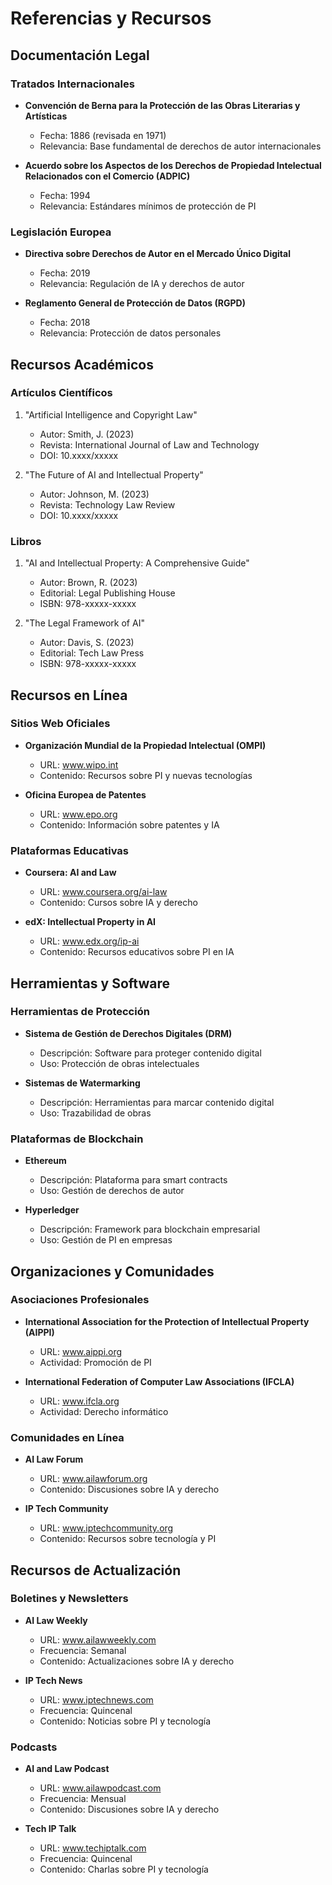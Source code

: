 # Referencias y Recursos

## Documentación Legal

### Tratados Internacionales

- **Convención de Berna para la Protección de las Obras Literarias y Artísticas**

  - Fecha: 1886 (revisada en 1971)
  - Relevancia: Base fundamental de derechos de autor internacionales

- **Acuerdo sobre los Aspectos de los Derechos de Propiedad Intelectual Relacionados con el Comercio (ADPIC)**
  - Fecha: 1994
  - Relevancia: Estándares mínimos de protección de PI

### Legislación Europea

- **Directiva sobre Derechos de Autor en el Mercado Único Digital**

  - Fecha: 2019
  - Relevancia: Regulación de IA y derechos de autor

- **Reglamento General de Protección de Datos (RGPD)**
  - Fecha: 2018
  - Relevancia: Protección de datos personales

## Recursos Académicos

### Artículos Científicos

1. "Artificial Intelligence and Copyright Law"

   - Autor: Smith, J. (2023)
   - Revista: International Journal of Law and Technology
   - DOI: 10.xxxx/xxxxx

2. "The Future of AI and Intellectual Property"
   - Autor: Johnson, M. (2023)
   - Revista: Technology Law Review
   - DOI: 10.xxxx/xxxxx

### Libros

1. "AI and Intellectual Property: A Comprehensive Guide"

   - Autor: Brown, R. (2023)
   - Editorial: Legal Publishing House
   - ISBN: 978-xxxxx-xxxxx

2. "The Legal Framework of AI"
   - Autor: Davis, S. (2023)
   - Editorial: Tech Law Press
   - ISBN: 978-xxxxx-xxxxx

## Recursos en Línea

### Sitios Web Oficiales

- **Organización Mundial de la Propiedad Intelectual (OMPI)**

  - URL: www.wipo.int
  - Contenido: Recursos sobre PI y nuevas tecnologías

- **Oficina Europea de Patentes**
  - URL: www.epo.org
  - Contenido: Información sobre patentes y IA

### Plataformas Educativas

- **Coursera: AI and Law**

  - URL: www.coursera.org/ai-law
  - Contenido: Cursos sobre IA y derecho

- **edX: Intellectual Property in AI**
  - URL: www.edx.org/ip-ai
  - Contenido: Recursos educativos sobre PI en IA

## Herramientas y Software

### Herramientas de Protección

- **Sistema de Gestión de Derechos Digitales (DRM)**

  - Descripción: Software para proteger contenido digital
  - Uso: Protección de obras intelectuales

- **Sistemas de Watermarking**
  - Descripción: Herramientas para marcar contenido digital
  - Uso: Trazabilidad de obras

### Plataformas de Blockchain

- **Ethereum**

  - Descripción: Plataforma para smart contracts
  - Uso: Gestión de derechos de autor

- **Hyperledger**
  - Descripción: Framework para blockchain empresarial
  - Uso: Gestión de PI en empresas

## Organizaciones y Comunidades

### Asociaciones Profesionales

- **International Association for the Protection of Intellectual Property (AIPPI)**

  - URL: www.aippi.org
  - Actividad: Promoción de PI

- **International Federation of Computer Law Associations (IFCLA)**
  - URL: www.ifcla.org
  - Actividad: Derecho informático

### Comunidades en Línea

- **AI Law Forum**

  - URL: www.ailawforum.org
  - Contenido: Discusiones sobre IA y derecho

- **IP Tech Community**
  - URL: www.iptechcommunity.org
  - Contenido: Recursos sobre tecnología y PI

## Recursos de Actualización

### Boletines y Newsletters

- **AI Law Weekly**

  - URL: www.ailawweekly.com
  - Frecuencia: Semanal
  - Contenido: Actualizaciones sobre IA y derecho

- **IP Tech News**
  - URL: www.iptechnews.com
  - Frecuencia: Quincenal
  - Contenido: Noticias sobre PI y tecnología

### Podcasts

- **AI and Law Podcast**

  - URL: www.ailawpodcast.com
  - Frecuencia: Mensual
  - Contenido: Discusiones sobre IA y derecho

- **Tech IP Talk**
  - URL: www.techiptalk.com
  - Frecuencia: Quincenal
  - Contenido: Charlas sobre PI y tecnología
